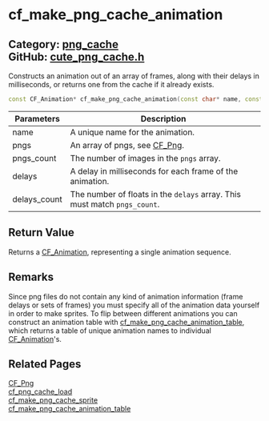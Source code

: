 [//]: # (This file is automatically generated by Cute Framework's docs parser.)
[//]: # (Do not edit this file by hand!)
[//]: # (See: https://github.com/RandyGaul/cute_framework/blob/master/samples/docs_parser.cpp)
[](../header.md ':include')

# cf_make_png_cache_animation

Category: [png_cache](/api_reference?id=png_cache)  
GitHub: [cute_png_cache.h](https://github.com/RandyGaul/cute_framework/blob/master/include/cute_png_cache.h)  
---

Constructs an animation out of an array of frames, along with their delays in milliseconds, or returns one from the cache if it already exists.

```cpp
const CF_Animation* cf_make_png_cache_animation(const char* name, const CF_Png* pngs, int pngs_count, const float* delays, int delays_count);
```

Parameters | Description
--- | ---
name | A unique name for the animation.
pngs | An array of pngs, see [CF_Png](/png_cache/cf_png.md).
pngs_count | The number of images in the `pngs` array.
delays | A delay in milliseconds for each frame of the animation.
delays_count | The number of floats in the `delays` array. This must match `pngs_count`.

## Return Value

Returns a [CF_Animation](/sprite/cf_animation.md), representing a single animation sequence.

## Remarks

Since png files do not contain any kind of animation information (frame delays or sets of frames)
you must specify all of the animation data yourself in order to make sprites. To flip between different
animations you can construct an animation table with [cf_make_png_cache_animation_table](/png_cache/cf_make_png_cache_animation_table.md), which returns
a table of unique animation names to individual [CF_Animation](/sprite/cf_animation.md)'s.

## Related Pages

[CF_Png](/png_cache/cf_png.md)  
[cf_png_cache_load](/png_cache/cf_png_cache_load.md)  
[cf_make_png_cache_sprite](/png_cache/cf_make_png_cache_sprite.md)  
[cf_make_png_cache_animation_table](/png_cache/cf_make_png_cache_animation_table.md)  
